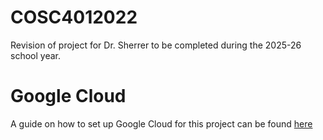 # COSC4012022
Revision of project for Dr. Sherrer to be completed during the 2025-26 school year.

# Google Cloud
A guide on how to set up Google Cloud for this project can be found [here](SettingUpGoogleCloud.md)
